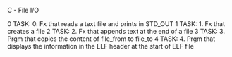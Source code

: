 C - File I/O

0 TASK: 0. Fx that reads a text file and prints in STD_OUT
1 TASK: 1. Fx that creates a file
2 TASK: 2. Fx that appends text at the end of a file
3 TASK: 3. Prgm that copies the content of file_from to file_to
4 TASK: 4. Prgm that displays the information in the ELF header at the start of ELF file
